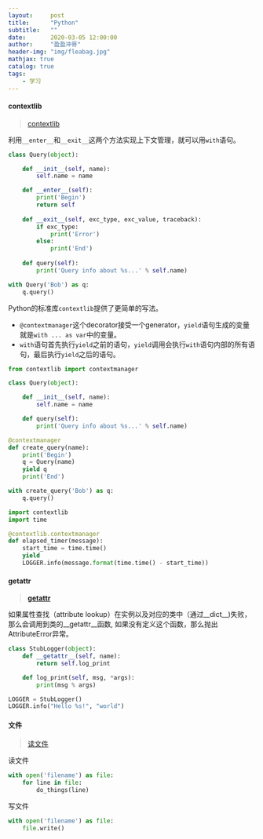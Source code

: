 ```yaml
---
layout:     post
title:      "Python"
subtitle:   ""
date:       2020-03-05 12:00:00
author:     "盈盈冲哥"
header-img: "img/fleabag.jpg"
mathjax: true
catalog: true
tags:
    - 学习
---
```


#### contextlib

> [contextlib](https://www.liaoxuefeng.com/wiki/1016959663602400/1115615597164000)

利用`__enter__`和`__exit__`这两个方法实现上下文管理，就可以用`with`语句。

```python
class Query(object):

    def __init__(self, name):
        self.name = name

    def __enter__(self):
        print('Begin')
        return self
    
    def __exit__(self, exc_type, exc_value, traceback):
        if exc_type:
            print('Error')
        else:
            print('End')
    
    def query(self):
        print('Query info about %s...' % self.name)
```

```python
with Query('Bob') as q:
    q.query()
```

Python的标准库`contextlib`提供了更简单的写法。

- `@contextmanager`这个decorator接受一个generator，`yield`语句生成的变量就是`with ... as var`中的变量。
- `with`语句首先执行`yield`之前的语句，`yield`调用会执行`with`语句内部的所有语句，最后执行`yield`之后的语句。

```python
from contextlib import contextmanager

class Query(object):

    def __init__(self, name):
        self.name = name

    def query(self):
        print('Query info about %s...' % self.name)

@contextmanager
def create_query(name):
    print('Begin')
    q = Query(name)
    yield q
    print('End')
```

```python
with create_query('Bob') as q:
    q.query()
```

```python
import contextlib
import time

@contextlib.contextmanager
def elapsed_timer(message):
    start_time = time.time()
    yield
    LOGGER.info(message.format(time.time() - start_time))
```

#### __getattr__

> [__getattr__](https://www.cnblogs.com/xybaby/p/6280313.html)

如果属性查找（attribute lookup）在实例以及对应的类中（通过__dict__)失败， 那么会调用到类的__getattr__函数, 如果没有定义这个函数，那么抛出AttributeError异常。

```python
class StubLogger(object):
    def __getattr__(self, name):
        return self.log_print

    def log_print(self, msg, *args):
        print(msg % args)

LOGGER = StubLogger()
LOGGER.info("Hello %s!", "world")
```

#### 文件

> [读文件](https://www.zhihu.com/question/28426969)

读文件

```python
with open('filename') as file:
    for line in file:
        do_things(line)
```

写文件

```python
with open('filename') as file:
    file.write()
```
